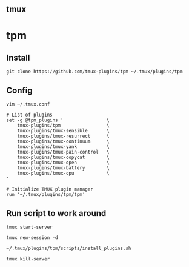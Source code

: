 tmux
---

# tpm
## Install
`git clone https://github.com/tmux-plugins/tpm ~/.tmux/plugins/tpm`

## Config
`vim ~/.tmux.conf`
```
# List of plugins
set -g @tpm_plugins '                \
    tmux-plugins/tpm                 \
    tmux-plugins/tmux-sensible       \
    tmux-plugins/tmux-resurrect      \
    tmux-plugins/tmux-continuum      \
    tmux-plugins/tmux-yank           \
    tmux-plugins/tmux-pain-control   \
    tmux-plugins/tmux-copycat        \
    tmux-plugins/tmux-open           \
    tmux-plugins/tmux-battery        \
    tmux-plugins/tmux-cpu            \
'

# Initialize TMUX plugin manager
run '~/.tmux/plugins/tpm/tpm'
```

## Run script to work around
`tmux start-server`

`tmux new-session -d`

`~/.tmux/plugins/tpm/scripts/install_plugins.sh`

`tmux kill-server`
